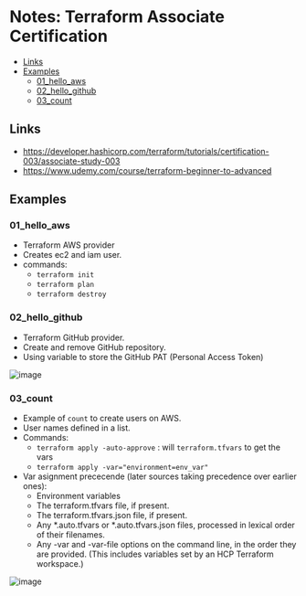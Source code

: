 <h1>Notes: Terraform Associate Certification</h1>

<!-- TOC -->
  * [Links](#links)
  * [Examples](#examples)
    * [01_hello_aws](#01helloaws)
    * [02_hello_github](#02hellogithub)
    * [03_count](#03count)
<!-- TOC -->

## Links
* https://developer.hashicorp.com/terraform/tutorials/certification-003/associate-study-003
* https://www.udemy.com/course/terraform-beginner-to-advanced

## Examples
### 01_hello_aws
* Terraform AWS provider
* Creates ec2 and iam user.
* commands:
  * `terraform init`
  * `terraform plan`
  * `terraform destroy`

### 02_hello_github
* Terraform GitHub provider.
* Create and remove GitHub repository.
* Using variable to store the GitHub PAT (Personal Access Token)

![image](https://github.com/user-attachments/assets/4c0f7131-9bd4-4078-884e-3c17e9e27012)

### 03_count
* Example of `count` to create users on AWS.
* User names defined in a list.
* Commands:
  * `terraform apply -auto-approve` : will `terraform.tfvars` to get the vars
  * `terraform apply -var="environment=env_var"`  
* Var asignment prececende (later sources taking precedence over earlier ones):
  * Environment variables
  * The terraform.tfvars file, if present.
  * The terraform.tfvars.json file, if present.
  * Any *.auto.tfvars or *.auto.tfvars.json files, processed in lexical order of their filenames.
  * Any -var and -var-file options on the command line, in the order they are provided. (This includes variables set by an HCP Terraform workspace.)

![image](https://github.com/user-attachments/assets/b75f5814-6310-40ea-b8f3-85f88688c227)








